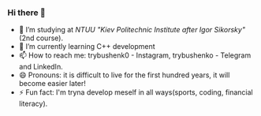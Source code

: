 ### Hi there 👋


- 🔭 I’m studying at *NTUU "Kiev Politechnic Institute after Igor Sikorsky"*(2nd course).
- 🌱 I’m currently learning C++ development
- 📫 How to reach me: trybushenk0 - Instagram, trybushenko - Telegram and LinkedIn. 
- 😄 Pronouns: it is difficult to live for the first hundred years, it will become easier later!
- ⚡ Fun fact:  I'm tryna develop meself in all ways(sports, coding, financial literacy).
